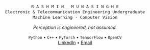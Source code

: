 <div align="center">

<pre style="font-family:monospace; font-size:13px; line-height:1.3em; margin:0 0 6px;">
R A S H M I N   M U N A S I N G H E
Electronic & Telecommunication Engineering Undergraduate
Machine Learning · Computer Vision
</pre>

<em>Perception is engineered, not assumed.</em>

<p style="margin-top:10px;">
  <code>Python</code> • <code>C++</code> • <code>PyTorch</code> • <code>TensorFlow</code> • <code>OpenCV</code><br>
  <a href="https://www.linkedin.com/in/rashmin-munasinghe-313b58299/">LinkedIn</a> •
  <a href="mailto:rashminpunthila10@gmail.com">Email</a>
</p>

</div>

